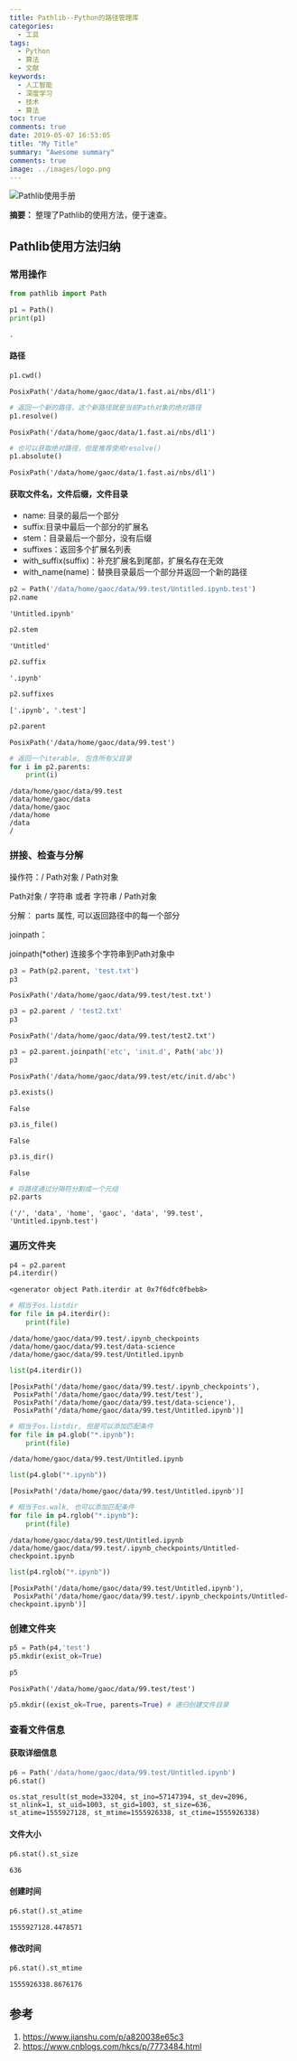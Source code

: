 ```yaml
---
title: Pathlib--Python的路径管理库
categories:
  - 工具
tags:
  - Python
  - 算法
  - 文献
keywords:
  - 人工智能
  - 深度学习
  - 技术
  - 算法
toc: true
comments: true
date: 2019-05-07 16:53:05
title: "My Title"
summary: "Awesome summary"
comments: true
image: ../images/logo.png
---
```

![Pathlib使用手册](../images/logo.png)

**摘要：** 整理了Pathlib的使用方法，便于速查。

<!-- more-->


## Pathlib使用方法归纳 

### 常用操作


```python
from pathlib import Path
```


```python
p1 = Path()
print(p1)
```

    .


#### 路径


```python
p1.cwd()
```


    PosixPath('/data/home/gaoc/data/1.fast.ai/nbs/dl1')




```python
# 返回一个新的路径，这个新路径就是当前Path对象的绝对路径
p1.resolve()
```


    PosixPath('/data/home/gaoc/data/1.fast.ai/nbs/dl1')




```python
# 也可以获取绝对路径，但是推荐使用resolve()
p1.absolute()
```


    PosixPath('/data/home/gaoc/data/1.fast.ai/nbs/dl1')



#### 获取文件名，文件后缀，文件目录
- name: 目录的最后一个部分
- suffix:目录中最后一个部分的扩展名
- stem：目录最后一个部分，没有后缀
- suffixes：返回多个扩展名列表
- with_suffix(suffix)：补充扩展名到尾部，扩展名存在无效
- with_name(name)：替换目录最后一个部分并返回一个新的路径


```python
p2 = Path('/data/home/gaoc/data/99.test/Untitled.ipynb.test')
p2.name
```


    'Untitled.ipynb'


```python
p2.stem
```


    'Untitled'


```python
p2.suffix
```


    '.ipynb'


```python
p2.suffixes
```


    ['.ipynb', '.test']


```python
p2.parent
```


    PosixPath('/data/home/gaoc/data/99.test')




```python
# 返回一个iterable, 包含所有父目录
for i in p2.parents:
    print(i)
```

    /data/home/gaoc/data/99.test
    /data/home/gaoc/data
    /data/home/gaoc
    /data/home
    /data
    /


### 拼接、检查与分解

操作符：/
Path对象 / Path对象

Path对象 / 字符串 或者 字符串 / Path对象

分解：
parts 属性, 可以返回路径中的每一个部分

joinpath：

joinpath(*other) 连接多个字符串到Path对象中


```python
p3 = Path(p2.parent, 'test.txt')
p3
```


    PosixPath('/data/home/gaoc/data/99.test/test.txt')




```python
p3 = p2.parent / 'test2.txt'
p3
```


    PosixPath('/data/home/gaoc/data/99.test/test2.txt')




```python
p3 = p2.parent.joinpath('etc', 'init.d', Path('abc'))
p3
```


    PosixPath('/data/home/gaoc/data/99.test/etc/init.d/abc')




```python
p3.exists()
```


    False


```python
p3.is_file()
```


    False


```python
p3.is_dir()
```


    False




```python
# 将路径通过分隔符分割成一个元组
p2.parts
```


    ('/', 'data', 'home', 'gaoc', 'data', '99.test', 'Untitled.ipynb.test')



### 遍历文件夹


```python
p4 = p2.parent
p4.iterdir()
```


    <generator object Path.iterdir at 0x7f6dfc0fbeb8>




```python
# 相当于os.listdir
for file in p4.iterdir():
    print(file)
```

    /data/home/gaoc/data/99.test/.ipynb_checkpoints
    /data/home/gaoc/data/99.test/data-science
    /data/home/gaoc/data/99.test/Untitled.ipynb



```python
list(p4.iterdir())
```


    [PosixPath('/data/home/gaoc/data/99.test/.ipynb_checkpoints'),
     PosixPath('/data/home/gaoc/data/99.test/test'),
     PosixPath('/data/home/gaoc/data/99.test/data-science'),
     PosixPath('/data/home/gaoc/data/99.test/Untitled.ipynb')]




```python
# 相当于os.listdir, 但是可以添加匹配条件
for file in p4.glob("*.ipynb"):
    print(file)
```

    /data/home/gaoc/data/99.test/Untitled.ipynb

```python
list(p4.glob("*.ipynb"))
```


    [PosixPath('/data/home/gaoc/data/99.test/Untitled.ipynb')]


```python
# 相当于os.walk, 也可以添加匹配条件
for file in p4.rglob("*.ipynb"):
    print(file)
```

    /data/home/gaoc/data/99.test/Untitled.ipynb
    /data/home/gaoc/data/99.test/.ipynb_checkpoints/Untitled-checkpoint.ipynb

```python
list(p4.rglob("*.ipynb"))
```


    [PosixPath('/data/home/gaoc/data/99.test/Untitled.ipynb'),
     PosixPath('/data/home/gaoc/data/99.test/.ipynb_checkpoints/Untitled-checkpoint.ipynb')]

### 创建文件夹


```python
p5 = Path(p4,'test')
p5.mkdir(exist_ok=True)
```


```python
p5
```


    PosixPath('/data/home/gaoc/data/99.test/test')


```python
p5.mkdir((exist_ok=True, parents=True) # 递归创建文件目录
```

### 查看文件信息

#### 获取详细信息


```python
p6 = Path('/data/home/gaoc/data/99.test/Untitled.ipynb')
p6.stat()
```


    os.stat_result(st_mode=33204, st_ino=57147394, st_dev=2096, st_nlink=1, st_uid=1003, st_gid=1003, st_size=636, st_atime=1555927128, st_mtime=1555926338, st_ctime=1555926338)

#### 文件大小


```python
p6.stat().st_size
```


    636

#### 创建时间


```python
p6.stat().st_atime
```


    1555927128.4478571

#### 修改时间


```python
p6.stat().st_mtime
```


    1555926338.8676176



## 参考

1. <https://www.jianshu.com/p/a820038e65c3>
2. <https://www.cnblogs.com/hkcs/p/7773484.html>